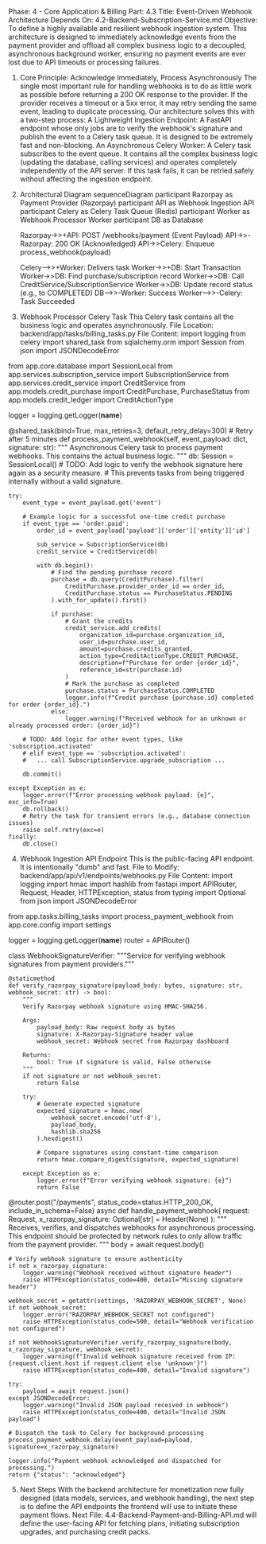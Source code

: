 Phase: 4 - Core Application & Billing
Part: 4.3
Title: Event-Driven Webhook Architecture
Depends On: 4.2-Backend-Subscription-Service.md
Objective: To define a highly available and resilient webhook ingestion system. This architecture is designed to immediately acknowledge events from the payment provider and offload all complex business logic to a decoupled, asynchronous background worker, ensuring no payment events are ever lost due to API timeouts or processing failures.
1. Core Principle: Acknowledge Immediately, Process Asynchronously
The single most important rule for handling webhooks is to do as little work as possible before returning a 200 OK response to the provider. If the provider receives a timeout or a 5xx error, it may retry sending the same event, leading to duplicate processing.
Our architecture solves this with a two-step process:
A Lightweight Ingestion Endpoint: A FastAPI endpoint whose only jobs are to verify the webhook's signature and publish the event to a Celery task queue. It is designed to be extremely fast and non-blocking.
An Asynchronous Celery Worker: A Celery task subscribes to the event queue. It contains all the complex business logic (updating the database, calling services) and operates completely independently of the API server. If this task fails, it can be retried safely without affecting the ingestion endpoint.
2. Architectural Diagram
sequenceDiagram
    participant Razorpay as Payment Provider (Razorpay)
    participant API as Webhook Ingestion API
    participant Celery as Celery Task Queue (Redis)
    participant Worker as Webhook Processor Worker
    participant DB as Database

    Razorpay->>+API: POST /webhooks/payment (Event Payload)
    API->>-Razorpay: 200 OK (Acknowledged)
    API->>Celery: Enqueue process_webhook(payload)
    
    Celery-->>+Worker: Delivers task
    Worker->>+DB: Start Transaction
    Worker->>DB: Find purchase/subscription record
    Worker->>DB: Call CreditService/SubscriptionService
    Worker->>DB: Update record status (e.g., to COMPLETED)
    DB-->>-Worker: Success
    Worker-->>-Celery: Task Succeeded

3. Webhook Processor Celery Task
This Celery task contains all the business logic and operates asynchronously.
File Location: backend/app/tasks/billing_tasks.py
File Content:
import logging
from celery import shared_task
from sqlalchemy.orm import Session
from json import JSONDecodeError

from app.core.database import SessionLocal
from app.services.subscription_service import SubscriptionService
from app.services.credit_service import CreditService
from app.models.credit_purchase import CreditPurchase, PurchaseStatus
from app.models.credit_ledger import CreditActionType

logger = logging.getLogger(__name__)

@shared_task(bind=True, max_retries=3, default_retry_delay=300) # Retry after 5 minutes
def process_payment_webhook(self, event_payload: dict, signature: str):
    """
    Asynchronous Celery task to process payment webhooks.
    This contains the actual business logic.
    """
    db: Session = SessionLocal()
    # TODO: Add logic to verify the webhook signature here again as a security measure.
    # This prevents tasks from being triggered internally without a valid signature.

    try:
        event_type = event_payload.get('event')
        
        # Example logic for a successful one-time credit purchase
        if event_type == 'order.paid':
            order_id = event_payload['payload']['order']['entity']['id']
            
            sub_service = SubscriptionService(db)
            credit_service = CreditService(db)

            with db.begin():
                # Find the pending purchase record
                purchase = db.query(CreditPurchase).filter(
                    CreditPurchase.provider_order_id == order_id,
                    CreditPurchase.status == PurchaseStatus.PENDING
                ).with_for_update().first()

                if purchase:
                    # Grant the credits
                    credit_service.add_credits(
                        organization_id=purchase.organization_id,
                        user_id=purchase.user_id,
                        amount=purchase.credits_granted,
                        action_type=CreditActionType.CREDIT_PURCHASE,
                        description=f"Purchase for order {order_id}",
                        reference_id=str(purchase.id)
                    )
                    # Mark the purchase as completed
                    purchase.status = PurchaseStatus.COMPLETED
                    logger.info(f"Credit purchase {purchase.id} completed for order {order_id}.")
                else:
                    logger.warning(f"Received webhook for an unknown or already processed order: {order_id}")
        
        # TODO: Add logic for other event types, like 'subscription.activated'
        # elif event_type == 'subscription.activated':
        #   ... call SubscriptionService.upgrade_subscription ...

        db.commit()

    except Exception as e:
        logger.error(f"Error processing webhook payload: {e}", exc_info=True)
        db.rollback()
        # Retry the task for transient errors (e.g., database connection issues)
        raise self.retry(exc=e)
    finally:
        db.close()

4. Webhook Ingestion API Endpoint
This is the public-facing API endpoint. It is intentionally "dumb" and fast.
File to Modify: backend/app/api/v1/endpoints/webhooks.py
File Content:
import logging
import hmac
import hashlib
from fastapi import APIRouter, Request, Header, HTTPException, status
from typing import Optional
from json import JSONDecodeError

from app.tasks.billing_tasks import process_payment_webhook
from app.core.config import settings

logger = logging.getLogger(__name__)
router = APIRouter()

class WebhookSignatureVerifier:
    """Service for verifying webhook signatures from payment providers."""
    
    @staticmethod
    def verify_razorpay_signature(payload_body: bytes, signature: str, webhook_secret: str) -> bool:
        """
        Verify Razorpay webhook signature using HMAC-SHA256.
        
        Args:
            payload_body: Raw request body as bytes
            signature: X-Razorpay-Signature header value
            webhook_secret: Webhook secret from Razorpay dashboard
            
        Returns:
            bool: True if signature is valid, False otherwise
        """
        if not signature or not webhook_secret:
            return False
            
        try:
            # Generate expected signature
            expected_signature = hmac.new(
                webhook_secret.encode('utf-8'),
                payload_body,
                hashlib.sha256
            ).hexdigest()
            
            # Compare signatures using constant-time comparison
            return hmac.compare_digest(signature, expected_signature)
            
        except Exception as e:
            logger.error(f"Error verifying webhook signature: {e}")
            return False

@router.post("/payments", status_code=status.HTTP_200_OK, include_in_schema=False)
async def handle_payment_webhook(
    request: Request,
    x_razorpay_signature: Optional[str] = Header(None)
):
    """
    Receives, verifies, and dispatches webhooks for asynchronous processing.
    This endpoint should be protected by network rules to only allow traffic from the payment provider.
    """
    body = await request.body()
    
    # Verify webhook signature to ensure authenticity
    if not x_razorpay_signature:
        logger.warning("Webhook received without signature header")
        raise HTTPException(status_code=400, detail="Missing signature header")
    
    webhook_secret = getattr(settings, 'RAZORPAY_WEBHOOK_SECRET', None)
    if not webhook_secret:
        logger.error("RAZORPAY_WEBHOOK_SECRET not configured")
        raise HTTPException(status_code=500, detail="Webhook verification not configured")
    
    if not WebhookSignatureVerifier.verify_razorpay_signature(body, x_razorpay_signature, webhook_secret):
        logger.warning(f"Invalid webhook signature received from IP: {request.client.host if request.client else 'unknown'}")
        raise HTTPException(status_code=400, detail="Invalid signature")

    try:
        payload = await request.json()
    except JSONDecodeError:
        logger.warning("Invalid JSON payload received in webhook")
        raise HTTPException(status_code=400, detail="Invalid JSON payload")

    # Dispatch the task to Celery for background processing
    process_payment_webhook.delay(event_payload=payload, signature=x_razorpay_signature)
    
    logger.info("Payment webhook acknowledged and dispatched for processing.")
    return {"status": "acknowledged"}

5. Next Steps
With the backend architecture for monetization now fully designed (data models, services, and webhook handling), the next step is to define the API endpoints the frontend will use to initiate these payment flows.
Next File: 4.4-Backend-Payment-and-Billing-API.md will define the user-facing API for fetching plans, initiating subscription upgrades, and purchasing credit packs.